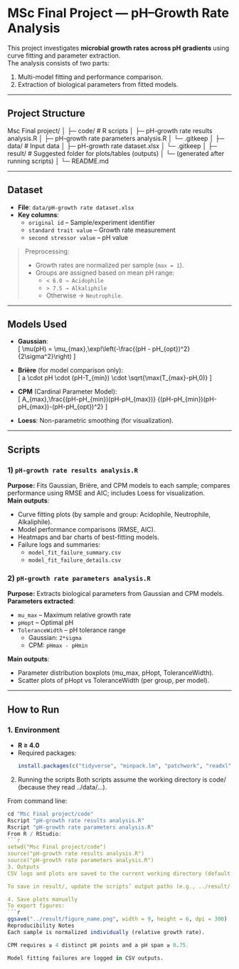 # MSc Final Project — pH–Growth Rate Analysis

This project investigates **microbial growth rates across pH gradients** using curve fitting and parameter extraction.  
The analysis consists of two parts:  
1) Multi-model fitting and performance comparison.  
2) Extraction of biological parameters from fitted models.

---

## Project Structure

Msc Final project/
│
├─ code/ # R scripts
│ ├─ pH-growth rate results analysis.R
│ ├─ pH-growth rate parameters analysis.R
│ └─ .gitkeep
│
├─ data/ # Input data
│ ├─ pH-growth rate dataset.xlsx
│ └─ .gitkeep
│
├─ result/ # Suggested folder for plots/tables (outputs)
│ └─ (generated after running scripts)
│
└─ README.md


---

## Dataset

- **File**: `data/pH-growth rate dataset.xlsx`  
- **Key columns**:
  - `original id` – Sample/experiment identifier  
  - `standard trait value` – Growth rate measurement  
  - `second stressor value` – pH value  

> Preprocessing:  
> - Growth rates are normalized per sample (`max = 1`).  
> - Groups are assigned based on mean pH range:  
>   - `< 6.0 → Acidophile`  
>   - `> 7.5 → Alkaliphile`  
>   - Otherwise → `Neutrophile`.

---

## Models Used

- **Gaussian**:  
  \[
  \mu(pH) = \mu_{max}\,\exp\!\left(-\frac{(pH - pH_{opt})^2}{2\sigma^2}\right)
  \]

- **Brière** (for model comparison only):  
  \[
  a \cdot pH \cdot (pH-T_{min}) \cdot \sqrt{\max(T_{max}-pH,0)}
  \]

- **CPM** (Cardinal Parameter Model):  
  \[
  A_{max}\,\frac{(pH-pH_{min})(pH-pH_{max})}
  {(pH-pH_{min})(pH-pH_{max})-(pH-pH_{opt})^2}
  \]

- **Loess**: Non-parametric smoothing (for visualization).

---

## Scripts

### 1) `pH-growth rate results analysis.R`
**Purpose:** Fits Gaussian, Brière, and CPM models to each sample; compares performance using RMSE and AIC; includes Loess for visualization.  
**Main outputs**:
- Curve fitting plots (by sample and group: Acidophile, Neutrophile, Alkaliphile).  
- Model performance comparisons (RMSE, AIC).  
- Heatmaps and bar charts of best-fitting models.  
- Failure logs and summaries:  
  - `model_fit_failure_summary.csv`  
  - `model_fit_failure_details.csv`

### 2) `pH-growth rate parameters analysis.R`
**Purpose:** Extracts biological parameters from Gaussian and CPM models.  
**Parameters extracted**:
- `mu_max` – Maximum relative growth rate  
- `pHopt` – Optimal pH  
- `ToleranceWidth` – pH tolerance range  
  - Gaussian: `2*sigma`  
  - CPM: `pHmax - pHmin`  

**Main outputs**:
- Parameter distribution boxplots (mu_max, pHopt, ToleranceWidth).  
- Scatter plots of pHopt vs ToleranceWidth (per group, per model).  

---

## How to Run

### 1. Environment
- **R ≥ 4.0**
- Required packages:
  ```r
  install.packages(c("tidyverse", "minpack.lm", "patchwork", "readxl", "forcats"))
2. Running the scripts
Both scripts assume the working directory is code/ (because they read ../data/...).

From command line:
```r
cd "Msc Final project/code"
Rscript "pH-growth rate results analysis.R"
Rscript "pH-growth rate parameters analysis.R"
From R / RStudio:
```r
setwd("Msc Final project/code")
source("pH-growth rate results analysis.R")
source("pH-growth rate parameters analysis.R")
3. Outputs
CSV logs and plots are saved to the current working directory (default: code/).

To save in result/, update the scripts’ output paths (e.g., ../result/...).

4. Save plots manually
To export figures:
```r
ggsave("../result/figure_name.png", width = 9, height = 6, dpi = 300)
Reproducibility Notes
Each sample is normalized individually (relative growth rate).

CPM requires ≥ 4 distinct pH points and a pH span ≥ 0.75.

Model fitting failures are logged in CSV outputs.



